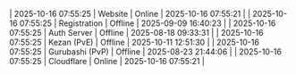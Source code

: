 | 2025-10-16 07:55:25 | Website | Online | 2025-10-16 07:55:21 |
| 2025-10-16 07:55:25 | Registration | Offline | 2025-09-09 16:40:23 |
| 2025-10-16 07:55:25 | Auth Server | Offline | 2025-08-18 09:33:31 |
| 2025-10-16 07:55:25 | Kezan (PvE) | Offline | 2025-10-11 12:51:30 |
| 2025-10-16 07:55:25 | Gurubashi (PvP) | Offline | 2025-08-23 21:44:06 |
| 2025-10-16 07:55:25 | Cloudflare | Online | 2025-10-16 07:55:21 |
